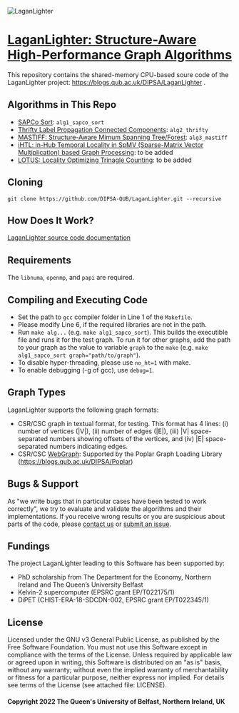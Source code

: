 ![LaganLighter](https://blogs.qub.ac.uk/dipsa/wp-content/uploads/sites/319/2023/02/header-18.jpg)

# [LaganLighter:  Structure-Aware High-Performance Graph Algorithms](https://blogs.qub.ac.uk/DIPSA/LaganLighter/)

This repository contains the shared-memory CPU-based soure code of the LaganLighter project: https://blogs.qub.ac.uk/DIPSA/LaganLighter .   

## Algorithms in This Repo
 - [SAPCo Sort](https://blogs.qub.ac.uk/DIPSA/Sapco-Sort-Optimizing-Degree-Ordering-For-Power-Law-Graphs/): `alg1_sapco_sort`
 - [Thrifty Label Propagation Connected Components](https://blogs.qub.ac.uk/DIPSA/Thrifty-Label-Propagation-Fast-Connected-Components-for-Skewed-Degree-Graphs/): `alg2_thrifty`
 - [MASTIFF: Structure-Aware Mimum Spanning Tree/Forest](https://blogs.qub.ac.uk/DIPSA/MASTIFF-Structure-Aware-Minimum-Spanning-Tree-Forest/): `alg3_mastiff`
 - [iHTL: in-Hub Temporal Locality in SpMV (Sparse-Matrix Vector Multiplication) based Graph Processing](https://blogs.qub.ac.uk/DIPSA/Exploiting-in-Hub-Temporal-Locality-in-SpMV-based-Graph-Processing/): to be added
 - [LOTUS: Locality Optimizing Trinagle Counting](https://blogs.qub.ac.uk/DIPSA/LOTUS-Locality-Optimizing-Triangle-Counting/): to be added

 ## Cloning 
 `git clone https://github.com/DIPSA-QUB/LaganLighter.git --recursive`

## How Does It Work?
[LaganLighter source code documentation](https://blogs.qub.ac.uk/DIPSA/LaganLighter-Source-Code)

## Requirements
The `libnuma`, `openmp`, and `papi` are required.

## Compiling and Executing Code
 - Set the path to `gcc` compiler folder in Line 1 of the `Makefile`.
 - Please modify Line 6, if the required libraries are not in the path.
 - Run `make alg...` (e.g. `make alg1_sapco_sort`). This builds the executible file and runs it for the test graph. To run it for other graphs, add the path to your graph as the value to variable `graph` to the `make` (e.g. `make alg1_sapco_sort graph="path/to/graph"`). 
 - To disable hyper-threading, please use `no_ht=1` with make.
 - To enable debugging (-g of gcc), use `debug=1`.

## Graph Types
LaganLighter supports  the following graph formats:
 - CSR/CSC graph in textual format, for testing. This format has 4 lines: (i) number of vertices (|V|), (ii) number of edges (|E|), (iii) |V| space-separated numbers showing offsets of the vertices, and (iv) |E| space-separated numbers indicating edges.
 - CSR/CSC [WebGraph](https://law.di.unimi.it/datasets.php): Supported by the Poplar Graph Loading Library (https://blogs.qub.ac.uk/DIPSA/Poplar) 
 
## Bugs & Support
As "we write bugs that in particular cases have been tested to work correctly", we try to evaluate and validate the algorithms and their implementations. If you receive wrong results or you are suspicious about parts of the code, please [contact us](https://blogs.qub.ac.uk/DIPSA/LaganLighter) or [submit an issue](https://github.com/DIPSA-QUB/LaganLighter/issues). 

## Fundings
The project LaganLighter leading to this Software has been supported by:
 - PhD scholarship from The Department for the Economy, Northern Ireland and The Queen’s University Belfast 
 - Kelvin-2 supercomputer (EPSRC grant EP/T022175/1) 
 - DiPET (CHIST-ERA-18-SDCDN-002, EPSRC grant EP/T022345/1) 

## License
Licensed under the GNU v3 General Public License, as published by the Free Software Foundation. You must not use this Software except in compliance with the terms of the License. Unless required by applicable law or agreed upon in writing, this Software is distributed on an "as is" basis, without any warranty; without even the implied warranty of merchantability or fitness for a particular purpose, neither express nor implied. For details see terms of the License (see attached file: LICENSE). 

#### Copyright 2022 The Queen's University of Belfast, Northern Ireland, UK
